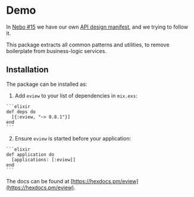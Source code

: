 # Demo

In [Nebo #15](http://nebo15.com) we have our own [API design manifest](http://docs.apimanifest.apiary.io/), and we trying to follow it.

This package extracts all common patterns and utilities, to remove boilerplate from business-logic services.

## Installation

The package can be installed as:

  1. Add `eview` to your list of dependencies in `mix.exs`:

    ```elixir
    def deps do
      [{:eview, "~> 0.8.1"}]
    end
    ```

  2. Ensure `eview` is started before your application:

    ```elixir
    def application do
      [applications: [:eview]]
    end
    ```

The docs can be found at [https://hexdocs.pm/eview](https://hexdocs.pm/eview).

